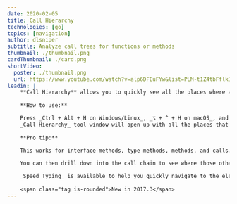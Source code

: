 ```yaml
---
date: 2020-02-05
title: Call Hierarchy
technologies: [go]
topics: [navigation]
author: dlsniper
subtitle: Analyze call trees for functions or methods 
thumbnail: ./thumbnail.png
cardThumbnail: ./card.png
shortVideo:
  poster: ./thumbnail.png
  url: https://www.youtube.com/watch?v=alp6DFEuFYw&list=PLM-t1Z4tbFflkIOaap4P-BV30ZrZwrDld&index=18
leadin: |
    **Call Hierarchy** allows you to quickly see all the places where a function or method is used.
    
    **How to use:**

    Press _Ctrl + Alt + H on Windows/Linux_, _⌥ + ^ + H on macOS_, and the 
    _Call Hierarchy_ tool window will open up with all the places that the function is called inside.
    
    **Pro tip:**
    
    This works for interface methods, type methods, methods, and calls.

    You can then drill down into the call chain to see where those other functions are called.

    _Speed Typing_ is available to help you quickly navigate to the element you need.
 
    <span class="tag is-rounded">New in 2017.3</span>   
---
```


